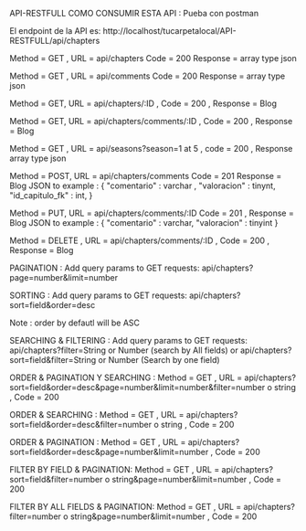 API-RESTFULL COMO CONSUMIR ESTA API : Pueba con postman

El endpoint de la API es: http://localhost/tucarpetalocal/API-RESTFULL/api/chapters


Method = GET , URL = api/chapters Code = 200 Response = array type json


Method = GET , URL = api/comments Code = 200 Response = array type json



Method = GET, URL = api/chapters/:ID , Code = 200 , Response = Blog



Method = GET, URL = api/chapters/comments/:ID , Code = 200 , Response = Blog



Method = GET , URL = api/seasons?season=1 at 5 , code = 200 , Response array type json

Method = POST, URL = api/chapters/comments Code = 201 Response = Blog
JSON to example : {
    "comentario" : varchar ,
    "valoracion" : tinynt,
    "id_capitulo_fk" : int, 
}

Method = PUT, URL = api/chapters/comments/:ID Code = 201 , Response = Blog
JSON to example : {
    "comentario" : varchar,
    "valoracion" : tinyint 
}


Method = DELETE , URL = api/chapters/comments/:ID , Code = 200 , Response = Blog

PAGINATION : Add query params to GET requests: api/chapters?page=number&limit=number

SORTING : Add query params to GET requests: api/chapters?sort=field&order=desc 
                                        
Note : order by defautl will be ASC

SEARCHING & FILTERING : Add query params to GET requests: api/chapters?filter=String or Number (search by All fields) or api/chapters?sort=field&filter=String or Number (Search by one field) 

ORDER & PAGINATION Y SEARCHING :
Method = GET , URL = api/chapters?sort=field&order=desc&page=number&limit=number&filter=number o string , Code = 200

ORDER & SEARCHING :
Method = GET , URL = api/chapters?sort=field&order=desc&filter=number o string , Code = 200

ORDER & PAGINATION :
Method = GET , URL = api/chapters?sort=field&order=desc&page=number&limit=number , Code = 200

FILTER BY FIELD & PAGINATION:
Method = GET , URL = api/chapters?sort=field&filter=number o string&page=number&limit=number , Code = 200


FILTER BY ALL FIELDS & PAGINATION:
Method = GET , URL = api/chapters?filter=number o string&page=number&limit=number , Code = 200


